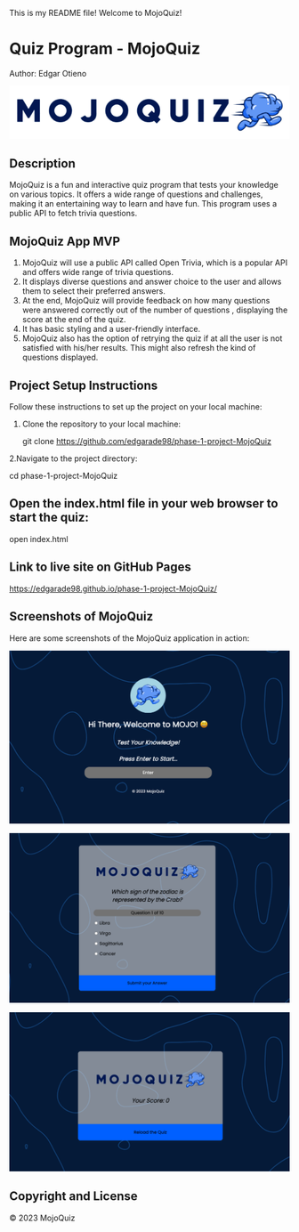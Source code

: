 This is my README file! Welcome to MojoQuiz!

# Quiz Program - MojoQuiz

Author: Edgar Otieno

![MojoQuiz Logo](logo1.png)

## Description

MojoQuiz is a fun and interactive quiz program that tests your knowledge on various topics. It offers a wide range of questions and challenges, making it an entertaining way to learn and have fun. This program uses a public API to fetch trivia questions.

## MojoQuiz App MVP

1. MojoQuiz will use a public API called Open Trivia, which is a popular API and offers wide range of trivia questions.
2. It displays diverse questions and answer choice to the user and allows them to select their preferred answers.
3. At the end, MojoQuiz will provide feedback on how many questions were answered correctly out of the number of questions ,     displaying the score at the end of the quiz.
4. It has basic styling and a user-friendly interface.
5. MojoQuiz also has the option of retrying the quiz if at all the user is not satisfied with his/her results. This might also refresh the kind of questions displayed.

## Project Setup Instructions

Follow these instructions to set up the project on your local machine:

1. Clone the repository to your local machine:

   git clone https://github.com/edgarade98/phase-1-project-MojoQuiz

2.Navigate to the project directory:

cd phase-1-project-MojoQuiz

## Open the index.html file in your web browser to start the quiz:

open index.html

## Link to live site on GitHub Pages 

https://edgarade98.github.io/phase-1-project-MojoQuiz/

## Screenshots of MojoQuiz

Here are some screenshots of the MojoQuiz application in action:

![MojoQuiz Landing Page](./Images/Landing.png)

![MojoQuiz Quizzes Page](./Images/Quizzes.png)

![MojoQuiz Scores Page](./Images/Scores.png)


## Copyright and License

© 2023 MojoQuiz


